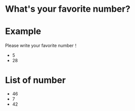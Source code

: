 # What's your favorite number?

# Example
Please write your favorite number！
- 5
- 28

# List of number
- 46
- 7
- 42
